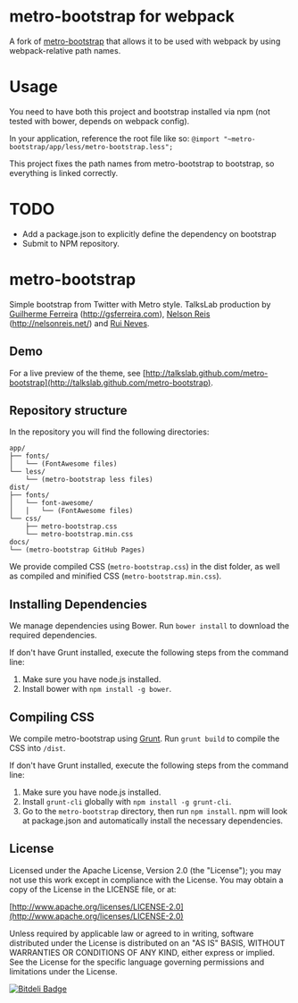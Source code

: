﻿metro-bootstrap for webpack
===========================
A fork of [metro-bootstrap](https://github.com/TalksLab/metro-bootstrap) that allows it to be used with webpack by using webpack-relative path names.

Usage
=====
You need to have both this project and bootstrap installed via npm (not tested with bower, depends on webpack config).

In your application, reference the root file like so:
`@import "~metro-bootstrap/app/less/metro-bootstrap.less";`

This project fixes the path names from metro-bootstrap to bootstrap, so everything is linked correctly.

TODO
====
* Add a package.json to explicitly define the dependency on bootstrap
* Submit to NPM repository.


metro-bootstrap
===============

Simple bootstrap from Twitter with Metro style.
TalksLab production by [Guilherme Ferreira](http://twitter.com/gsferreira) (http://gsferreira.com), [Nelson Reis](http://twitter.com/nelsonreis) (http://nelsonreis.net/) and [Rui Neves](http://twitter.com/ruimlneves).




Demo
----

For a live preview of the theme, see [http://talkslab.github.com/metro-bootstrap](http://talkslab.github.com/metro-bootstrap).




Repository structure
----

In the repository you will find the following directories:


	app/
	├── fonts/
	│   └── (FontAwesome files)
	└── less/
	    └── (metro-bootstrap less files)
	dist/
	├── fonts/
	│   └── font-awesome/
	│   │   └── (FontAwesome files)
	└── css/
	    ├── metro-bootstrap.css
	    └── metro-bootstrap.min.css
	docs/
	└── (metro-bootstrap GitHub Pages)


We provide compiled CSS (`metro-bootstrap.css`) in the dist folder, as well as compiled and minified CSS (`metro-bootstrap.min.css`). 

Installing Dependencies
----

We manage dependencies using Bower.
Run `bower install` to download the required dependencies.

If don't have Grunt installed, execute the following steps from the command line:

1. Make sure you have node.js installed.
2. Install bower with `npm install -g bower`.

Compiling CSS
----

We compile metro-bootstrap using [Grunt](http://gruntjs.com/). 
Run `grunt build` to compile the CSS into `/dist`. 

If don't have Grunt installed, execute the following steps from the command line:

1. Make sure you have node.js installed.
2. Install `grunt-cli` globally with `npm install -g grunt-cli`.
3. Go to the `metro-bootstrap` directory, then run `npm install`. npm will look at package.json and automatically install the necessary dependencies.



License
----

Licensed under the Apache License, Version 2.0 (the "License"); you may not use this work except in compliance with the License. You may obtain a copy of the License in the LICENSE file, or at:

[http://www.apache.org/licenses/LICENSE-2.0](http://www.apache.org/licenses/LICENSE-2.0)

Unless required by applicable law or agreed to in writing, software distributed under the License is distributed on an "AS IS" BASIS, WITHOUT WARRANTIES OR CONDITIONS OF ANY KIND, either express or implied. See the License for the specific language governing permissions and limitations under the License.


[![Bitdeli Badge](https://d2weczhvl823v0.cloudfront.net/TalksLab/metro-bootstrap/trend.png)](https://bitdeli.com/free "Bitdeli Badge")

